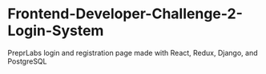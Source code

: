 # Frontend-Developer-Challenge-2-Login-System
PreprLabs login and registration page made with React, Redux, Django, and PostgreSQL
